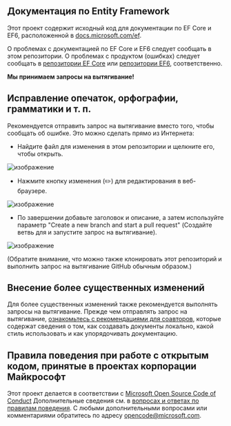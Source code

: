 ## <a name="entity-framework-docs"></a>Документация по Entity Framework

Этот проект содержит исходный код для документации по EF Core и EF6, расположенной в [docs.microsoft.com/ef](https://docs.microsoft.com/ef/). 

О проблемах с документацией по EF Core и EF6 следует сообщать в этом репозитории. О проблемах с продуктом (ошибках) следует сообщать в [репозитории EF Core](https://github.com/dotnet/efcore) или [репозитории EF6](https://github.com/dotnet/ef6), соответственно.

**Мы принимаем запросы на вытягивание!**

## <a name="fixing-typosspellinggrammaretc"></a>Исправление опечаток, орфографии, грамматики и т. п.

Рекомендуется отправить запрос на вытягивание вместо того, чтобы сообщать об ошибке. Это можно сделать прямо из Интернета:

* Найдите файл для изменения в этом репозитории и щелкните его, чтобы открыть.

![изображение](https://user-images.githubusercontent.com/1430078/64454137-10199400-d09f-11e9-9d1a-b7fdca2c518e.png)

* Нажмите кнопку изменения (✏️) для редактирования в веб-браузере.

![изображение](https://user-images.githubusercontent.com/1430078/64454321-85856480-d09f-11e9-85a6-1c93bc6611e2.png)

* По завершении добавьте заголовок и описание, а затем используйте параметр "Create a new branch and start a pull request" (Создайте ветвь для и запустите запрос на вытягивание).

![изображение](https://user-images.githubusercontent.com/1430078/64454455-dac17600-d09f-11e9-922b-0346117011f5.png)

(Обратите внимание, что можно также клонировать этот репозиторий и выполнить запрос на вытягивание GitHub обычным образом.)

## <a name="making-more-substantial-changes"></a>Внесение более существенных изменений

Для более существенных изменений также рекомендуется выполнять запросы на вытягивание. Прежде чем отправлять запрос на вытягивание, [ознакомьтесь с рекомендациями для соавторов](CONTRIBUTING.md), которые содержат сведения о том, как создавать документы локально, какой стиль использовать и как упорядочивать документацию.

## <a name="microsoft-open-source-code-of-conduct"></a>Правила поведения при работе с открытым кодом, принятые в проектах корпорации Майкрософт

Этот проект делается в соответствии с [Microsoft Open Source Code of Conduct](https://opensource.microsoft.com/codeofconduct/)
Дополнительные сведения см. в [вопросах и ответах по правилам поведения](https://opensource.microsoft.com/codeofconduct/faq/). С любыми дополнительными вопросами или комментариями обратитесь по адресу [opencode@microsoft.com](mailto:opencode@microsoft.com).

